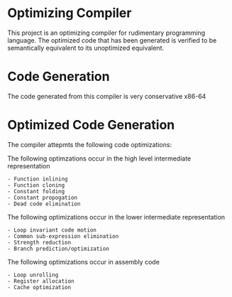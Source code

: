 # Optimizing Compiler

This project is an optimizing compiler for rudimentary programming language. The optimized code that has been generated is verified to be semantically equivalent to its unoptimized equivalent.

# Code Generation

The code generated from this compiler is very conservative x86-64

# Optimized Code Generation

The compiler attepmts the following code optimizations:

The following optimzations occur in the high level intermediate representation

	- Function inlining
	- Function cloning
	- Constant folding
	- Constant propogation
	- Dead code elimination

The following optimizations occur in the lower intermediate representation

	- Loop invariant code motion
	- Common sub-expression elimination
	- Strength reduction
	- Branch prediction/optimization

The following optimizations occur in assembly code

	- Loop unrolling
	- Register allocation
	- Cache optimization


